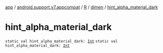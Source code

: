 [app](../../../index.md) / [android.support.v7.appcompat](../../index.md) / [R](../index.md) / [dimen](index.md) / [hint_alpha_material_dark](.)

# hint_alpha_material_dark

`static val hint_alpha_material_dark: `[`Int`](https://kotlinlang.org/api/latest/jvm/stdlib/kotlin/-int/index.html)
`static val hint_alpha_material_dark: `[`Int`](https://kotlinlang.org/api/latest/jvm/stdlib/kotlin/-int/index.html)